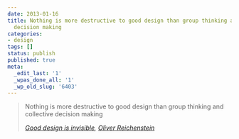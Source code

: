 ```yaml
---
date: 2013-01-16
title: Nothing is more destructive to good design than group thinking and collective
  decision making
categories:
- design
tags: []
status: publish
published: true
meta:
  _edit_last: '1'
  _wpas_done_all: '1'
  _wp_old_slug: '6403'
---
```

<blockquote><p>Nothing is more destructive to good design than group thinking and collective decision making</p><footer><p><cite><a title="Good design is invisible: an interview with iA's Oliver Reichenstein" href="https://www.theverge.com/2012/7/24/3177332/ia-oliver-reichenstein-writer-interview-good-design-is-invisible">Good design is invisible</a>, <a title="Oliver Reichenstein's Twitter profil" href="https://twitter.com/iA">Oliver Reichenstein</a></cite></p>
</footer></blockquote>
